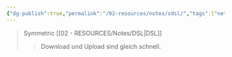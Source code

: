 ```yaml
---
{"dg-publish":true,"permalink":"/02-resources/notes/sdsl/","tags":["netzwerk","hardware"]}
---
```


>Symmetric [[02 - RESOURCES/Notes/DSL\|DSL]]
>>Download und Upload sind gleich schnell.